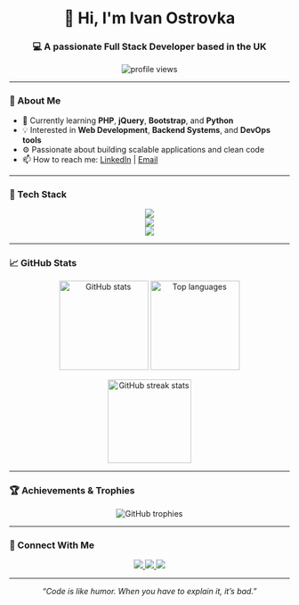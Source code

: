 <!-- Header -->
<h1 align="center">👋 Hi, I'm Ivan Ostrovka</h1>
<h3 align="center">💻 A passionate Full Stack Developer based in the UK</h3>

<p align="center">
  <img src="https://komarev.com/ghpvc/?username=zoranderius&label=Profile%20views&color=0e75b6&style=flat" alt="profile views" />
</p>

---

### 🚀 About Me
- 🌱 Currently learning **PHP**, **jQuery**, **Bootstrap**, and **Python**  
- 💡 Interested in **Web Development**, **Backend Systems**, and **DevOps tools**  
- ⚙️ Passionate about building scalable applications and clean code  
- 📫 How to reach me: [LinkedIn](#) | [Email](#)

---

### 🧰 Tech Stack

<p align="center">
  <!-- Frontend -->
  <img src="https://skillicons.dev/icons?i=html,css,js,react,redux,bootstrap,figma" />
  <br/>
  <!-- Backend -->
  <img src="https://skillicons.dev/icons?i=nodejs,express,php,python,java" />
  <br/>
  <!-- Database & DevOps -->
  <img src="https://skillicons.dev/icons?i=mysql,postgresql,mongodb,docker,aws,jenkins,linux,git" />
</p>

---

### 📈 GitHub Stats

<p align="center">
  <img src="https://github-readme-stats.vercel.app/api?username=zoranderius&show_icons=true&theme=tokyonight&hide_border=true" height="160" alt="GitHub stats" />
  <img src="https://github-readme-stats.vercel.app/api/top-langs/?username=zoranderius&layout=compact&theme=tokyonight&hide_border=true" height="160" alt="Top languages" />
</p>

<p align="center">
  <img src="https://github-readme-streak-stats.herokuapp.com/?user=zoranderius&theme=tokyonight&hide_border=true" height="150" alt="GitHub streak stats" />
</p>

---

### 🏆 Achievements & Trophies

<p align="center">
  <img src="https://github-profile-trophy.vercel.app/?username=zoranderius&theme=onedark&margin-w=10&margin-h=10&no-frame=true" alt="GitHub trophies" />
</p>

---

### 🤝 Connect With Me
<p align="center">
  <a href="https://www.linkedin.com/in/your-link" target="_blank">
    <img src="https://img.shields.io/badge/-LinkedIn-0077B5?logo=linkedin&logoColor=white&style=for-the-badge" />
  </a>
  <a href="mailto:your@email.com">
    <img src="https://img.shields.io/badge/-Gmail-D14836?logo=gmail&logoColor=white&style=for-the-badge" />
  </a>
  <a href="https://t.me/yourtelegram" target="_blank">
    <img src="https://img.shields.io/badge/-Telegram-26A5E4?logo=telegram&logoColor=white&style=for-the-badge" />
  </a>
</p>

---

<p align="center">
  <em>“Code is like humor. When you have to explain it, it’s bad.”</em>
</p>
